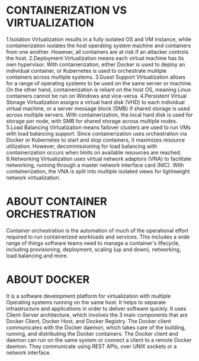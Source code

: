 # CONTAINERIZATION VS VIRTUALIZATION
1.Isolation
Virtualization results in a fully isolated OS and VM instance, while containerization isolates the host operating system machine and containers from one another. However, all containers are at risk if an attacker controls the host.
2.Deployment
Virtualization means each virtual machine has its own hypervisor. With containerization, either Docker is used to deploy an individual container, or Kubernetes is used to orchestrate multiple containers across multiple systems.
3.Guest Support
Virtualization allows for a range of operating systems to be used on the same server or machine. On the other hand, containerization is reliant on the host OS, meaning Linux containers cannot be run on Windows and vice-versa.
4.Persistent Virtual Storage
Virtualization assigns a virtual hard disk (VHD) to each individual virtual machine, or a server message block (SMB) if shared storage is used across multiple servers. With containerization, the local hard disk is used for storage per node, with SMB for shared storage across multiple nodes.
5.Load Balancing
Virtualization means failover clusters are used to run VMs with load balancing support. Since containerization uses orchestration via Docker or Kubernetes to start and stop containers, it maximizes resource utilization. However, decommissioning for load balancing with containerization occurs when limits on available resources are reached.
6.Networking
Virtualization uses virtual network adaptors (VNA) to facilitate networking, running through a master network interface card (NIC). With containerization, the VNA is split into multiple isolated views for lightweight network virtualization.
# ABOUT CONTAINER ORCHESTRATION
Container orchestration is the automation of much of the operational effort required to run containerized workloads and services. This includes a wide range of things software teams need to manage a container's lifecycle, including provisioning, deployment, scaling (up and down), networking, load balancing and more.
# ABOUT DOCKER
It is a software development platform for virtualization with multiple Operating systems running on the same host. It helps to separate infrastructure and applications in order to deliver software quickly. It uses Client-Server architecture, which involves the 3 main components that are Docker Client, Docker Host, and Docker Registry. The Docker client communicates with the Docker daemon, which takes care of the building, running, and distributing the Docker containers. The Docker client and daemon can run on the same system or connect a client to a remote Docker daemon. They communicate using REST APIs, over UNIX sockets or a network interface.
